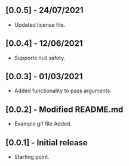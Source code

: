 ## [0.0.5] - 24/07/2021

* Updated license file.

## [0.0.4] - 12/06/2021

* Supports null safety.

## [0.0.3] - 01/03/2021

* Added functionality to pass arguments.

## [0.0.2] - Modified README.md

* Example gif file Added.

## [0.0.1] - Initial release

* Starting point.